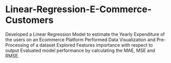 # Linear-Regression-E-Commerce-Customers
Developed a Linear Regression Model to estimate the Yearly Expenditure of the users on an Ecommerce Platform 
Performed Data Visualization and Pre-Processing of a dataset 
Explored Features importance with respect to output 
Evaluated model performance by calculating the MAE, MSE and RMSE.
